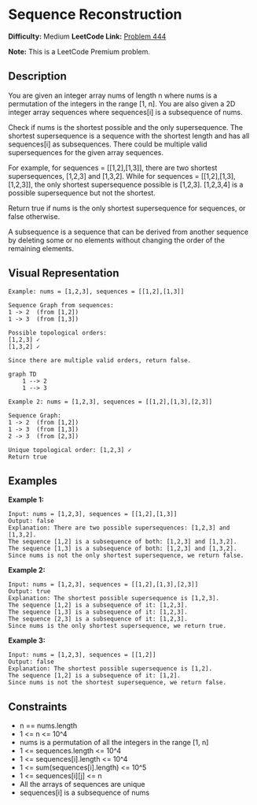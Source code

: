 # Sequence Reconstruction

**Difficulty:** Medium
**LeetCode Link:** [Problem 444](https://leetcode.com/problems/sequence-reconstruction/)

**Note:** This is a LeetCode Premium problem.

## Description
You are given an integer array nums of length n where nums is a permutation of the integers in the range [1, n]. You are also given a 2D integer array sequences where sequences[i] is a subsequence of nums.

Check if nums is the shortest possible and the only supersequence. The shortest supersequence is a sequence with the shortest length and has all sequences[i] as subsequences. There could be multiple valid supersequences for the given array sequences.

For example, for sequences = [[1,2],[1,3]], there are two shortest supersequences, [1,2,3] and [1,3,2].
While for sequences = [[1,2],[1,3],[1,2,3]], the only shortest supersequence possible is [1,2,3]. [1,2,3,4] is a possible supersequence but not the shortest.

Return true if nums is the only shortest supersequence for sequences, or false otherwise.

A subsequence is a sequence that can be derived from another sequence by deleting some or no elements without changing the order of the remaining elements.

## Visual Representation

```
Example: nums = [1,2,3], sequences = [[1,2],[1,3]]

Sequence Graph from sequences:
1 -> 2  (from [1,2])
1 -> 3  (from [1,3])

Possible topological orders:
[1,2,3] ✓
[1,3,2] ✓

Since there are multiple valid orders, return false.
```

```mermaid
graph TD
    1 --> 2
    1 --> 3
```

```
Example 2: nums = [1,2,3], sequences = [[1,2],[1,3],[2,3]]

Sequence Graph:
1 -> 2  (from [1,2])
1 -> 3  (from [1,3])
2 -> 3  (from [2,3])

Unique topological order: [1,2,3] ✓
Return true
```

## Examples

**Example 1:**
```
Input: nums = [1,2,3], sequences = [[1,2],[1,3]]
Output: false
Explanation: There are two possible supersequences: [1,2,3] and [1,3,2].
The sequence [1,2] is a subsequence of both: [1,2,3] and [1,3,2].
The sequence [1,3] is a subsequence of both: [1,2,3] and [1,3,2].
Since nums is not the only shortest supersequence, we return false.
```

**Example 2:**
```
Input: nums = [1,2,3], sequences = [[1,2],[1,3],[2,3]]
Output: true
Explanation: The shortest possible supersequence is [1,2,3].
The sequence [1,2] is a subsequence of it: [1,2,3].
The sequence [1,3] is a subsequence of it: [1,2,3].
The sequence [2,3] is a subsequence of it: [1,2,3].
Since nums is the only shortest supersequence, we return true.
```

**Example 3:**
```
Input: nums = [1,2,3], sequences = [[1,2]]
Output: false
Explanation: The shortest possible supersequence is [1,2].
The sequence [1,2] is a subsequence of it: [1,2].
Since nums is not the shortest supersequence, we return false.
```

## Constraints
- n == nums.length
- 1 <= n <= 10^4
- nums is a permutation of all the integers in the range [1, n]
- 1 <= sequences.length <= 10^4
- 1 <= sequences[i].length <= 10^4
- 1 <= sum(sequences[i].length) <= 10^5
- 1 <= sequences[i][j] <= n
- All the arrays of sequences are unique
- sequences[i] is a subsequence of nums
